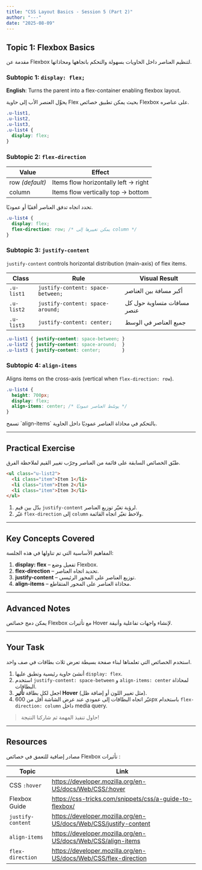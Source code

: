 ```yaml
---
title: "CSS Layout Basics - Session 5 (Part 2)"
author: "---"
date: "2025-08-09"
---
```


## Topic 1: Flexbox Basics

<div class="arabic">
مقدمة عن Flexbox لتنظيم العناصر داخل الحاويات بسهولة والتحكم باتجاهها ومحاذاتها.
</div>

### Subtopic 1: `display: flex;`

**English**: Turns the parent into a flex-container enabling flexbox layout.

<div class="arabic">
يحوِّل العنصر الأب إلى حاوية Flex بحيث يمكن تطبيق خصائص Flexbox على عناصره.
</div>

```css
.u-list1,
.u-list2,
.u-list3,
.u-list4 {
  display: flex;
}
```

### Subtopic 2: `flex-direction`

| Value | Effect |
|-------|--------|
| row *(default)* | Items flow horizontally left → right |
| column | Items flow vertically top → bottom |

<div class="arabic">
تحدد اتجاه تدفق العناصر أفقيًا أو عموديًا.
</div>

```css
.u-list4 {
  display: flex;
  flex-direction: row; /* يمكن تغييرها إلى column */
}
```

### Subtopic 3: `justify-content`

`justify-content` controls horizontal distribution (main-axis) of flex items.

| Class   | Rule                         | Visual Result |
|---------|-----------------------------|---------------|
| `.u-list1` | `justify-content: space-between;` | أكبر مسافة بين العناصر | 
| `.u-list2` | `justify-content: space-around;`  | مسافات متساوية حول كل عنصر |
| `.u-list3` | `justify-content: center;`        | جميع العناصر في الوسط |

```css
.u-list1 { justify-content: space-between; }
.u-list2 { justify-content: space-around;  }
.u-list3 { justify-content: center;        }
```

### Subtopic 4: `align-items`

Aligns items on the cross-axis (vertical when `flex-direction: row`).

```css
.u-list4 {
  height: 700px;
  display: flex;
  align-items: center; /* يوسّط العناصر عموديًا */
}
```

<div class="arabic">
تسمح `align-items` بالتحكم في محاذاة العناصر عموديًا داخل الحاوية.
</div>

---

## Practical Exercise

<div class="arabic">
طبّق الخصائص السابقة على قائمة من العناصر وجرّب تغيير القيم لملاحظة الفرق.
</div>

```html
<ul class="u-list2">
  <li class="item">Item 1</li>
  <li class="item">Item 2</li>
  <li class="item">Item 3</li>
</ul>
```

1. بدّل بين قيم `justify-content` لرؤية تغيّر توزيع العناصر.
2. غيّر `flex-direction` إلى `column` ولاحظ تغيّر اتجاه القائمة.

---

## Key Concepts Covered

<div class="arabic">
المفاهيم الأساسية التي تم تناولها في هذه الجلسة:
</div>

1. **display: flex** – تفعيل وضع Flexbox.
2. **flex-direction** – تحديد اتجاه العناصر.
3. **justify-content** – توزيع العناصر على المحور الرئيسي.
4. **align-items** – محاذاة العناصر على المحور المتقاطع.

---

## Advanced Notes

<div class="arabic">
يمكن دمج خصائص Flexbox مع تأثيرات Hover لإنشاء واجهات تفاعلية وأنيقة.
</div>

---

## Your Task

<div class="arabic">
استخدم الخصائص التي تعلمناها لبناء صفحة بسيطة تعرض ثلاث بطاقات في صف واحد.
</div>

1. أنشئ حاوية رئيسية وتطبق عليها `display: flex`.
2. استخدم `justify-content: space-between` و `align-items: center` لمحاذاة البطاقات.
3. اجعل لكل بطاقة **تأثير Hover** (مثل تغيير اللون أو إضافة ظل).
4. غيّر اتجاه البطاقات إلى عمودي عند عرض الشاشة أقل من 600px باستخدام `flex-direction: column` داخل media query.

> حاول تنفيذ المهمة ثم شاركنا النتيجة!

---

## Resources

<div class="arabic">
مصادر إضافية للتعمق في خصائص Flexbox تأثيرات :
</div>

| Topic | Link |
|-------|------|
| CSS `:hover` | https://developer.mozilla.org/en-US/docs/Web/CSS/:hover |
| Flexbox Guide | https://css-tricks.com/snippets/css/a-guide-to-flexbox/ |
| `justify-content` | https://developer.mozilla.org/en-US/docs/Web/CSS/justify-content |
| `align-items` | https://developer.mozilla.org/en-US/docs/Web/CSS/align-items |
| `flex-direction` | https://developer.mozilla.org/en-US/docs/Web/CSS/flex-direction |